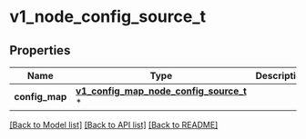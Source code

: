 # v1_node_config_source_t

## Properties
Name | Type | Description | Notes
------------ | ------------- | ------------- | -------------
**config_map** | [**v1_config_map_node_config_source_t**](v1_config_map_node_config_source.md) \* |  | [optional] 

[[Back to Model list]](../README.md#documentation-for-models) [[Back to API list]](../README.md#documentation-for-api-endpoints) [[Back to README]](../README.md)


